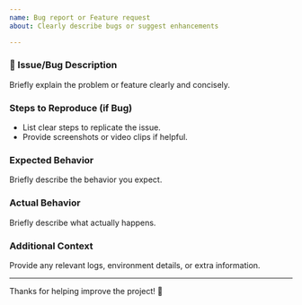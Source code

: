 ```yaml
---
name: Bug report or Feature request
about: Clearly describe bugs or suggest enhancements

---
```


### 🐞 Issue/Bug Description
Briefly explain the problem or feature clearly and concisely.

### Steps to Reproduce (if Bug)
- List clear steps to replicate the issue.
- Provide screenshots or video clips if helpful.

### Expected Behavior
Briefly describe the behavior you expect.

### Actual Behavior
Briefly describe what actually happens.

### Additional Context
Provide any relevant logs, environment details, or extra information.

---

Thanks for helping improve the project! 🚀
